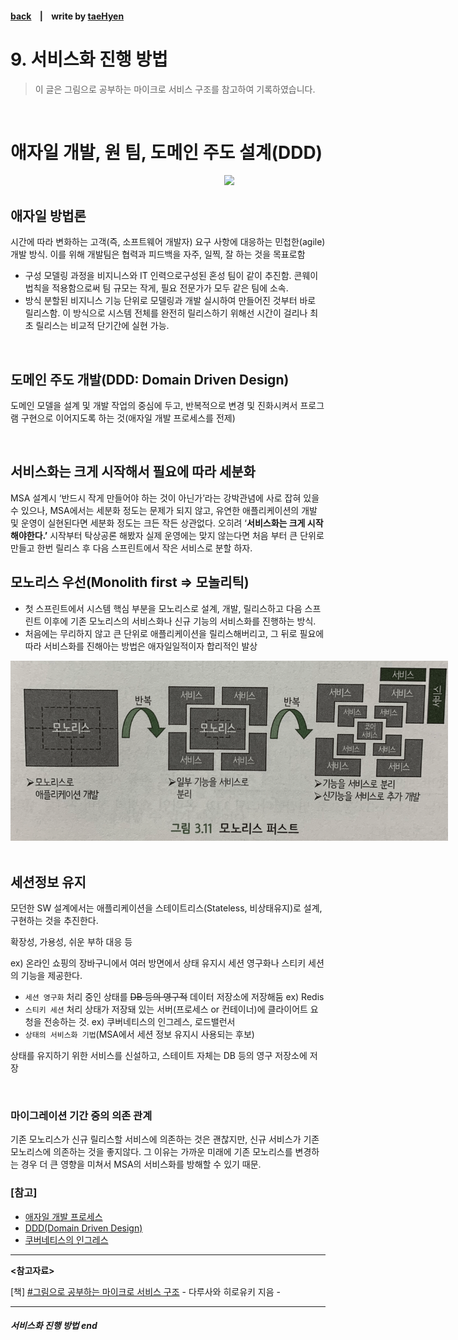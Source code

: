 #### [back](../../README.md) &nbsp;&nbsp; | &nbsp;&nbsp; write by [taeHyen][taeHyen]

# 9. 서비스화 진행 방법

> 이 글은 그림으로 공부하는 마이크로 서비스 구조를 참고하여 기록하였습니다.

<br>

# **애자일 개발, 원 팀, 도메인 주도 설계(DDD)**

<p align="center" style="margin: 0 auto;width:700px;" >
    <img src="../../images/3.9/서비스 모델링의 진행방법.png">
</p>

## **애자일 방법론**

시간에 따라 변화하는 고객(즉, 소프트웨어 개발자) 요구 사항에 대응하는 민첩한(agile) 개발 방식. 이를 위해 개발팀은 협력과 피드백을 자주, 일찍, 잘 하는 것을 목표로함
  - 구성
  모델링 과정을 비지니스와 IT 인력으로구성된 혼성 팀이 같이 추진함. 
  콘웨이 법칙을 적용함으로써 팀 규모는 작게, 필요 전문가가 모두 같은 팀에 소속.
  - 방식
  분할된 비지니스 기능 단위로 모델링과 개발 실시하여 만들어진 것부터 바로 릴리스함. 
  이 방식으로 시스템 전체를 완전히 릴리스하기 위해선 시간이 걸리나 최초 릴리스는 비교적 단기간에 실현 가능.

<br/>

## **도메인 주도 개발(DDD: Domain Driven Design)**

도메인 모델을 설계 및 개발 작업의 중심에 두고, 반복적으로 변경 및 진화시켜서 프로그램 구현으로 이어지도록 하는 것(애자일 개발 프로세스를 전제)

<br/>

## **서비스화는 크게 시작해서 필요에 따라 세분화**

MSA 설계시 ‘반드시 작게 만들어야 하는 것이 아닌가’라는 강박관념에 사로 잡혀 있을 수 있으나, MSA에서는 세분화 정도는 문제가 되지 않고, 유연한 애플리케이션의 개발 및 운영이 실현된다면 세분화 정도는 크든 작든 상관없다.
오히려 ‘**서비스화는 크게 시작해야한다.’** 시작부터 탁상공론 해봤자 실제 운영에는 맞지 않는다면 처음 부터 큰 단위로 만들고 한번 릴리스 후 다음 스프린트에서 작은 서비스로 분할 하자.

## **모노리스 우선(Monolith first ⇒ 모놀리틱)**

- 첫 스프린트에서 시스템 핵심 부분을 모노리스로 설계, 개발, 릴리스하고 다음 스프린트 이후에 기존 모노리스의 서비스화나 신규 기능의 서비스화를 진행하는 방식.
- 처음에는 무리하지 않고 큰 단위로 애플리케이션을 릴리스해버리고, 그 뒤로 필요에 따라 서비스화를 진해아는 방법은 애자일일적이자 합리적인 발상


<p align="center" style="margin: 0 auto;width:700px;" >
    <img src="../../images/3.9/모노리스트.png">
</p>
<br>

## **세션정보 유지**

모던한 SW 설계에서는 애플리케이션을 스테이트리스(Stateless, 비상태유지)로 설계, 구현하는 것을 추진한다.

확장성, 가용성, 쉬운 부하 대응 등

ex) 온라인 쇼핑의 장바구니에서 여러 방면에서 상태 유지시 세션 영구화나 스티키 세션의 기능을 제공한다.

- `세션 영구화`
처리 중인 상태를 ~~DB 등의 영구적~~ 데이터 저장소에 저장해둠 ex) Redis
- `스티키 세션`
처리 상태가 저장돼 있는 서버(프로세스 or 컨테이너)에 클라이어트 요청을 전송하는 것. ex) 쿠버네티스의 인그레스, 로드밸런서
- `상태의 서비스화 기법`(MSA에서 세션 정보 유지시 사용되는 후보)

상태를 유지하기 위한 서비스를 신설하고, 스테이트 자체는 DB 등의 영구 저장소에 저장

<br/>

### **마이그레이션 기간 중의 의존 관계**

기존 모노리스가 신규 릴리스할 서비스에 의존하는 것은 괜찮지만, 신규 서비스가 기존 모노리스에 의존하는 것을 좋지않다. 그 이유는 가까운 미래에 기존 모노리스를 변경하는 경우 더 큰 영향을 미쳐서 MSA의 서비스화를 방해할 수 있기 때문.

### [참고]
- [애자일 개발 프로세스](https://velog.io/@phs880623/%EC%95%A0%EC%9E%90%EC%9D%BC-%EB%B0%A9%EB%B2%95%EB%A1%A0%EA%B3%BC-CI-CD)
- [DDD(Domain Driven Design)](https://incheol-jung.gitbook.io/docs/q-and-a/architecture/ddd)
- [쿠버네티스의 인그레스](https://kubernetes.io/ko/docs/concepts/services-networking/ingress/)

---

<strong><참고자료></strong>

[책] [#그림으로 공부하는 마이크로 서비스 구조][그림으로공부하는마이크로서비스구조] - 다루사와 히로유키 지음 -

---

##### 서비스화 진행 방법 end

[그림으로공부하는마이크로서비스구조]: http://www.yes24.com/Product/Goods/111090165?pid=123487&cosemkid=go16600967225125417&gclid=CjwKCAiAmuKbBhA2EiwAxQnt7wiLm4muh4dSpMTm6uRoMe1c8NRvwC6LLp_gwg6L5Mo9trXbgCwm7BoCbqoQAvD_BwE
[sangcho]: https://github.com/SangchoKim
[taeHyen]: https://github.com/rlaxogus0517
[sangkyeng]: https://github.com/sksk713
